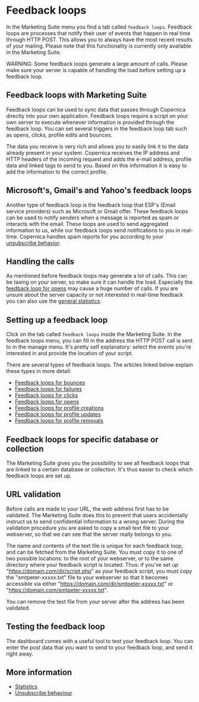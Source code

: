 # Feedback loops

In the Marketing Suite menu you find a tab called `feedback loops`. 
Feedback loops are processes that notify their user of events that happen 
in real time through HTTP POST. This allows you to always have the most 
recent results of your mailing. Please note that this functionality is 
currently only available in the Marketing Suite.

WARNING: Some feedback loops generate a large amount of calls. Please make 
sure your server is capable of handling the load before setting up a 
feedback loop.

## Feedback loops with Marketing Suite

Feedback loops can be used to sync data that passes through Copernica 
directly into your own application. Feedback loops require a script on 
your own server to execute whenever information is provided through the 
feedback loop. You can set several triggers in the feedback loop tab such 
as opens, clicks, profile edits and bounces.

The data you receive is very rich and allows you to easily link it to the 
data already present in your system. Copernica receives the IP address and 
HTTP headers of the incoming request and adds the e-mail address, profile 
data and linked tags to send to you. Based on this information it is 
easy to add the information to the correct profile.

## Microsoft's, Gmail's and Yahoo's feedback loops

Another type of feedback loop is the feedback loop that ESP's (Email 
service providers) such as Microsoft or Gmail offer. These feedback loops 
can be used to notify senders when a message is reported as spam or interacts 
with the email. These loops are used to send aggregated information to us, 
while our feedback loops send notifications to you in real-time. Copernica 
handles spam reports for you according to your [unsubscribe behavior](./database-unsubscribe-behavior).

## Handling the calls

As mentioned before feedback loops may generate a lot of calls. This can 
be taxing on your server, so make sure it can handle the load. Especially 
the [feedback loop for opens](feedback-opens) may cause a huge number of calls. 
If you are unsure about the server capacity or not interested in real-time 
feedback you can also use the [general statistics](statistics).

## Setting up a feedback loop

Click on the tab called `feedback loops` inside the Marketing Suite.
In the feedback loops menu, you can fill in the address the HTTP POST 
call is sent to in the manage menu. It's pretty self explanatory: 
select the events you're interested in and provide the location of 
your script.

There are several types of feedback loops. The articles linked below explain 
these types in more detail:

* [Feedback loops for bounces](feedback-bounces)
* [Feedback loops for failures](feedback-failures)
* [Feedback loops for clicks](feedback-clicks)
* [Feedback loops for opens](feedback-opens)
* [Feedback loops for profile creations](feedback-creates)
* [Feedback loops for profile updates](feedback-updates)
* [Feedback loops for profile removals](feedback-deletes)

## Feedback loops for specific database or collection

The Marketing Suite gives you the possibility to see all feedback
loops that are linked to a certain database or collection. It's 
thus easier to check which feedback loops are set up. 

## URL validation

Before calls are made to your URL, the web address first has
to be validated. The Marketing Suite does this to prevent
that users accidentally instruct us to send confidential 
information to a wrong server. During the validation
procedure you are asked to copy a small text file to your webserver, 
so that we can see that the server really belongs to you.

The name and contents of the text file is unique for each feedback loop,
and can be fetched from the Marketing Suite. You must copy it to one of
two possible locations: to the root of your webserver, or to the same directory 
where your feedback script is located. Thus: if you've set up "https://domain.com/dir/script.php"
as your feedback script, you must copy the "smtpeter-xxxxx.txt" file
to your webserver so that it becomes accessible via either 
"https://domain.com/dir/smtpeter-xxxxx.txt" or "https://domain.com/smtpeter-xxxxx.txt".

You can remove the text file from your server after the address has been 
validated.

## Testing the feedback loop

The dashboard comes with a useful tool to test your feedback
loop. You can enter the post data that you want to send to your feedback
loop, and send it right away.

## More information

- [Statistics](./statistics)
- [Unsubscribe behaviour](./database-unsubscribe-behavior)
